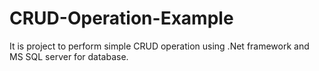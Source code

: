 # CRUD-Operation-Example

It is project to perform simple CRUD operation using .Net framework and MS SQL server for database.
